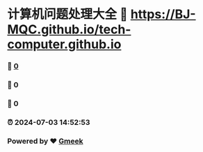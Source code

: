 # 计算机问题处理大全 :link: https://BJ-MQC.github.io/tech-computer.github.io 
### :page_facing_up: [0](https://BJ-MQC.github.io/tech-computer.github.io/tag.html) 
### :speech_balloon: 0 
### :hibiscus: 0 
### :alarm_clock: 2024-07-03 14:52:53 
### Powered by :heart: [Gmeek](https://github.com/Meekdai/Gmeek)
